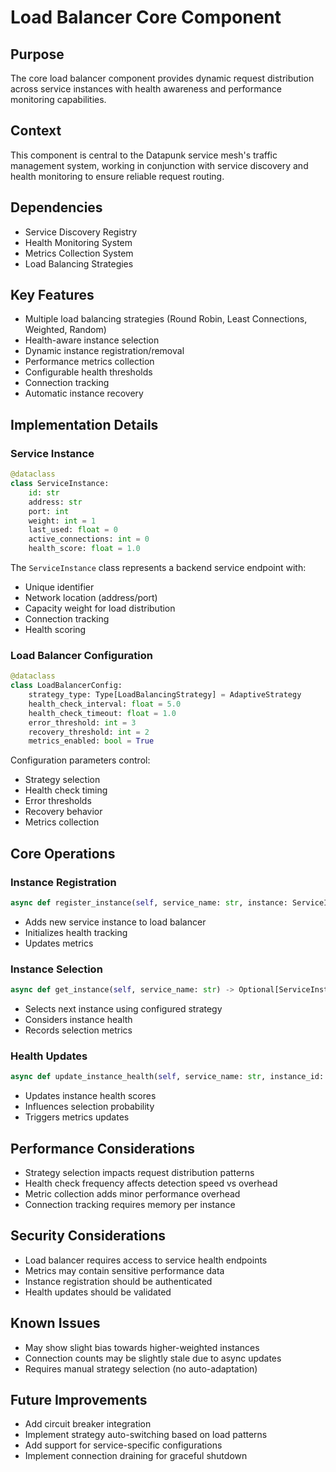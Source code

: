 # Load Balancer Core Component

## Purpose

The core load balancer component provides dynamic request distribution across service instances with health awareness and performance monitoring capabilities.

## Context

This component is central to the Datapunk service mesh's traffic management system, working in conjunction with service discovery and health monitoring to ensure reliable request routing.

## Dependencies

- Service Discovery Registry
- Health Monitoring System
- Metrics Collection System
- Load Balancing Strategies

## Key Features

- Multiple load balancing strategies (Round Robin, Least Connections, Weighted, Random)
- Health-aware instance selection
- Dynamic instance registration/removal
- Performance metrics collection
- Configurable health thresholds
- Connection tracking
- Automatic instance recovery

## Implementation Details

### Service Instance

```python
@dataclass
class ServiceInstance:
    id: str
    address: str
    port: int
    weight: int = 1
    last_used: float = 0
    active_connections: int = 0
    health_score: float = 1.0
```

The `ServiceInstance` class represents a backend service endpoint with:

- Unique identifier
- Network location (address/port)
- Capacity weight for load distribution
- Connection tracking
- Health scoring

### Load Balancer Configuration

```python
@dataclass
class LoadBalancerConfig:
    strategy_type: Type[LoadBalancingStrategy] = AdaptiveStrategy
    health_check_interval: float = 5.0
    health_check_timeout: float = 1.0
    error_threshold: int = 3
    recovery_threshold: int = 2
    metrics_enabled: bool = True
```

Configuration parameters control:

- Strategy selection
- Health check timing
- Error thresholds
- Recovery behavior
- Metrics collection

## Core Operations

### Instance Registration

```python
async def register_instance(self, service_name: str, instance: ServiceInstance)
```

- Adds new service instance to load balancer
- Initializes health tracking
- Updates metrics

### Instance Selection

```python
async def get_instance(self, service_name: str) -> Optional[ServiceInstance]
```

- Selects next instance using configured strategy
- Considers instance health
- Records selection metrics

### Health Updates

```python
async def update_instance_health(self, service_name: str, instance_id: str, health_score: float)
```

- Updates instance health scores
- Influences selection probability
- Triggers metrics updates

## Performance Considerations

- Strategy selection impacts request distribution patterns
- Health check frequency affects detection speed vs overhead
- Metric collection adds minor performance overhead
- Connection tracking requires memory per instance

## Security Considerations

- Load balancer requires access to service health endpoints
- Metrics may contain sensitive performance data
- Instance registration should be authenticated
- Health updates should be validated

## Known Issues

- May show slight bias towards higher-weighted instances
- Connection counts may be slightly stale due to async updates
- Requires manual strategy selection (no auto-adaptation)

## Future Improvements

- Add circuit breaker integration
- Implement strategy auto-switching based on load patterns
- Add support for service-specific configurations
- Implement connection draining for graceful shutdown
